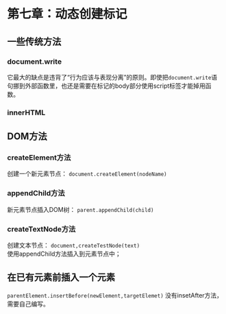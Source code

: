 # 第七章：动态创建标记
## 一些传统方法
### document.write
它最大的缺点是违背了“行为应该与表现分离”的原则。即使把`document.write`语句挪到外部函数里，也还是需要在标记的body部分使用script标签才能掉用函数。
### innerHTML

## DOM方法
### createElement方法
创建一个新元素节点：
`document.createElement(nodeName)`
### appendChild方法
新元素节点插入DOM树：
`parent.appendChild(child)`
### createTextNode方法
创建文本节点：
`document,createTestNode(text)`  
使用appendChild方法插入到元素节点中；
##  在已有元素前插入一个元素
`parentElement.insertBefore(newElement,targetElemet)`
没有insetAfter方法，需要自己编写。
